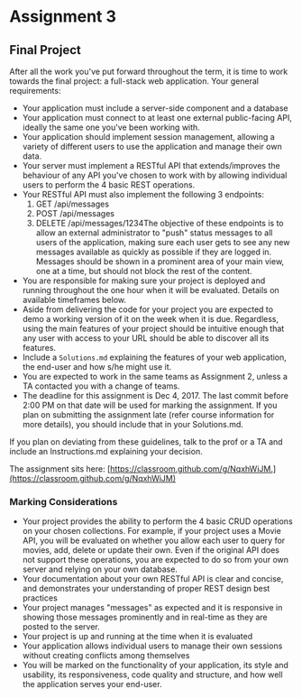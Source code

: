 # Assignment 3

## Final Project

After all the work you've put forward throughout the term, it is time to work towards the final project: a full-stack web application. Your general requirements:

*   Your application must include a server-side component and a database
*   Your application must connect to at least one external public-facing API, ideally the same one you've been working with.
*   Your application should implement session management, allowing a variety of different users to use the application and manage their own data.
*   Your server must implement a RESTful API that extends/improves the behaviour of any API you've chosen to work with by allowing individual users to perform the 4 basic REST operations.
*   Your RESTful API must also implement the following 3 endpoints:
    1.  GET /api/messages
    2.  POST /api/messages
    3.  DELETE /api/messages/1234The objective of these endpoints is to allow an external administrator to "push" status messages to all users of the application, making sure each user gets to see any new messages available as quickly as possible if they are logged in. Messages should be shown in a prominent area of your main view, one at a time, but should not block the rest of the content.
*   You are responsible for making sure your project is deployed and running throughout the one hour when it will be evaluated. Details on available timeframes below.
*   Aside from delivering the code for your project you are expected to demo a working version of it on the week when it is due. Regardless, using the main features of your project should be intuitive enough that any user with access to your URL should be able to discover all its features.
*   Include a `Solutions.md` explaining the features of your web application, the end-user and how s/he might use it.
*   You are expected to work in the same teams as Assignment 2, unless a TA contacted you with a change of teams.
*   The deadline for this assignment is Dec 4, 2017\. The last commit before 2:00 PM on that date will be used for marking the assignment. If you plan on submitting the assignment late (refer course information for more details), you should include that in your Solutions.md.

If you plan on deviating from these guidelines, talk to the prof or a TA and include an Instructions.md explaining your decision.

The assignment sits here: [https://classroom.github.com/g/NqxhWiJM.](https://classroom.github.com/g/NqxhWiJM)

### Marking Considerations

*   Your project provides the ability to perform the 4 basic CRUD operations on your chosen collections. For example, if your project uses a Movie API, you will be evaluated on whether you allow each user to query for movies, add, delete or update their own. Even if the original API does not support these operations, you are expected to do so from your own server and relying on your own database.
*   Your documentation about your own RESTful API is clear and concise, and demonstrates your understanding of proper REST design best practices
*   Your project manages "messages" as expected and it is responsive in showing those messages prominently and in real-time as they are posted to the server.
*   Your project is up and running at the time when it is evaluated
*   Your application allows individual users to manage their own sessions without creating conflicts among themselves
*   You will be marked on the functionality of your application, its style and usability, its responsiveness, code quality and structure, and how well the application serves your end-user.

